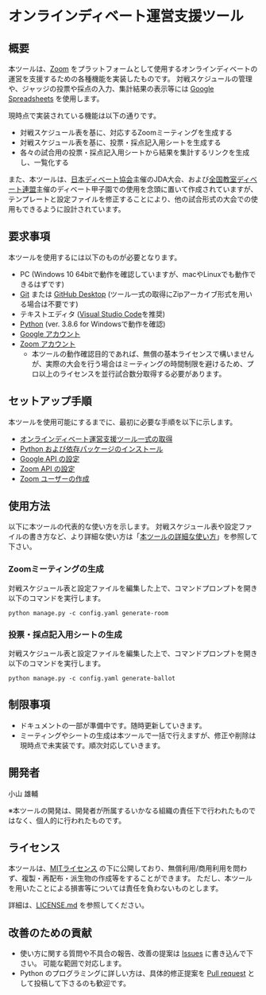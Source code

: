 # オンラインディベート運営支援ツール

## 概要

本ツールは、[Zoom](https://zoom.us/) をプラットフォームとして使用するオンラインディベートの運営を支援するための各種機能を実装したものです。
対戦スケジュールの管理や、ジャッジの投票や採点の入力、集計結果の表示等には [Google Spreadsheets](https://www.google.com/intl/ja_jp/sheets/about/) を使用します。

現時点で実装されている機能は以下の通りです。

* 対戦スケジュール表を基に、対応するZoomミーティングを生成する
* 対戦スケジュール表を基に、投票・採点記入用シートを生成する
* 各々の試合用の投票・採点記入用シートから結果を集計するリンクを生成し、一覧化する

また、本ツールは、[日本ディベート協会](https://japan-debate-association.org/)主催のJDA大会、および[全国教室ディベート連盟](https://nade.jp/)主催のディベート甲子園での使用を念頭に置いて作成されていますが、テンプレートと設定ファイルを修正することにより、他の試合形式の大会での使用もできるように設計されています。

## 要求事項

本ツールを使用するには以下のものが必要となります。

* PC (Windows 10 64bitで動作を確認していますが、macやLinuxでも動作できるはずです)
* [Git](https://git-scm.com/) または [GitHub Desktop](https://desktop.github.com/) (ツール一式の取得にZipアーカイブ形式を用いる場合は不要です)
* テキストエディタ ([Visual Studio Code](https://code.visualstudio.com/)を推奨)
* [Python](https://www.python.org/) (ver. 3.8.6 for Windowsで動作を確認)
* [Google アカウント](https://www.google.com/intl/ja/account/about/)
* [Zoom アカウント](https://zoom.us/signup)
  * 本ツールの動作確認目的であれば、無償の基本ライセンスで構いませんが、実際の大会を行う場合はミーティングの時間制限を避けるため、プロ以上のライセンスを並行試合数分取得する必要があります。

## セットアップ手順

本ツールを使用可能にするまでに、最初に必要な手順を以下に示します。

* [オンラインディベート運営支援ツール一式の取得](docs/get-scripts.md)
* [Python および依存パッケージのインストール](docs/install-python.md)
* [Google API の設定](docs/google-api.md)
* [Zoom API の設定](docs/zoom-api.md)
* [Zoom ユーザーの作成](docs/zoom-create-user.md)

## 使用方法

以下に本ツールの代表的な使い方を示します。
対戦スケジュール表や設定ファイルの書き方など、より詳細な使い方は「[本ツールの詳細な使い方](docs/how-to-use.md)」を参照して下さい。

### Zoomミーティングの生成

対戦スケジュール表と設定ファイルを編集した上で、コマンドプロンプトを開き以下のコマンドを実行します。

```console
python manage.py -c config.yaml generate-room
```

### 投票・採点記入用シートの生成

対戦スケジュール表と設定ファイルを編集した上で、コマンドプロンプトを開き以下のコマンドを実行します。

```console
python manage.py -c config.yaml generate-ballot
```

## 制限事項

* ドキュメントの一部が準備中です。随時更新していきます。
* ミーティングやシートの生成は本ツールで一括で行えますが、修正や削除は現時点で未実装です。順次対応していきます。

## 開発者

小山 雄輔

※本ツールの開発は、開発者が所属するいかなる組織の責任下で行われたものではなく、個人的に行われたものです。

## ライセンス

本ツールは、[MITライセンス](https://opensource.org/licenses/mit-license.php) の下に公開しており、無償利用/商用利用を問わず、複製・再配布・派生物の作成等をすることができます。
ただし、本ツールを用いたことによる損害等については責任を負わないものとします。

詳細は、[LICENSE.md](LICENSE.md) を参照してください。

## 改善のための貢献

* 使い方に関する質問や不具合の報告、改善の提案は [Issues](/issues) に書き込んで下さい。
  可能な範囲で対応します。
* Python のプログラミングに詳しい方は、具体的修正提案を [Pull request](/pulls) として投稿して下さるのも歓迎です。
